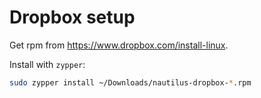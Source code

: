 # Dropbox setup

Get rpm from https://www.dropbox.com/install-linux.

Install with `zypper`:

```sh
sudo zypper install ~/Downloads/nautilus-dropbox-*.rpm
```
